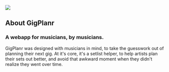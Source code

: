 <!-- <p align="center"><a href="/" target="_blank"><img src="https://imgur.com/GQEbFRZ" width="400" alt="Gigplanr Logo"></a></p> -->
<a href="https://lh3.googleusercontent.com/drive-viewer/AKGpihY0QwgSXKRN_PyCN2A1twkMNGBgfdSHM0CBmWgr_OdSvzQcNlruJtIA0u3Gqj3EnWJ6iAOVKT40YwCgfNXQWlZSzhp-q0yq7Q=s1600-rw-v1?source=screenshot.guru"> <img src="https://lh3.googleusercontent.com/drive-viewer/AKGpihY0QwgSXKRN_PyCN2A1twkMNGBgfdSHM0CBmWgr_OdSvzQcNlruJtIA0u3Gqj3EnWJ6iAOVKT40YwCgfNXQWlZSzhp-q0yq7Q=s1600-rw-v1" /> </a>

## About GigPlanr

### A webapp for musicians, by musicians.
GigPlanr was designed with musicians in mind, to take the guesswork out of planning their next gig.
At it's core, it's a setlist helper, to help artists plan their sets out better, and avoid that awkward moment when they didn't realize they went over time.


